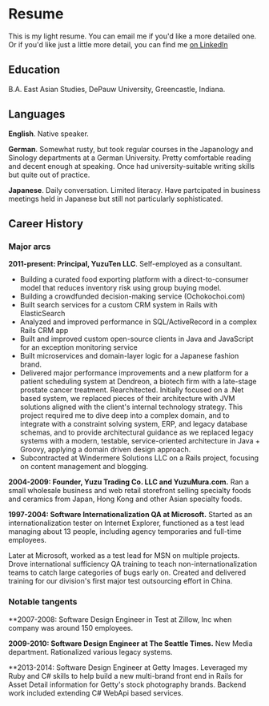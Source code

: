 # Resume

This is my light resume. You can email me if you'd like a more
detailed one. Or if you'd like just a little more detail, you can
find me [on LinkedIn](https://www.linkedin.com/in/jasontruesdell/)

## Education
B.A. East Asian Studies, DePauw University, Greencastle, Indiana.

## Languages

**English**. Native speaker.

**German**. Somewhat rusty, but took regular courses in the Japanology
 and Sinology departments at a German University. Pretty comfortable reading
 and decent enough at speaking. Once had university-suitable writing skills
 but quite out of practice.
 
**Japanese**. Daily conversation. Limited literacy. Have partcipated in
business meetings held in Japanese but still not particularly sophisticated.
  
## Career History

### Major arcs
**2011-present: Principal, YuzuTen LLC**. Self-employed as a
consultant.

- Building a curated food exporting platform with a direct-to-consumer model that reduces inventory risk using group buying model.
- Building a crowdfunded decision-making service (Ochokochoi.com)
- Built search services for a custom CRM system in Rails with ElasticSearch
- Analyzed and improved performance in SQL/ActiveRecord in a complex Rails CRM app
- Built and improved custom open-source clients in Java and JavaScript for an exception monitoring service
- Built microservices and domain-layer logic for a Japanese fashion brand.
- Delivered major performance improvements and a new platform for a patient
  scheduling system at Dendreon, a biotech firm with a late-stage prostate cancer treatment.
  Rearchitected. Initially focused on a .Net based system, we replaced pieces of their architecture with JVM solutions
  aligned with the client's internal technology strategy. This project required me to dive deep into a complex domain, 
  and to integrate with a constraint solving system, ERP, and legacy database schemas, and to provide architectural
  guidance as we replaced legacy systems with a modern, testable, service-oriented architecture in Java + Groovy,
  applying a domain driven design approach. 
- Subcontracted at Windermere Solutions LLC on a Rails project, focusing on content management and blogging.                        

**2004-2009: Founder, Yuzu Trading Co. LLC and YuzuMura.com.**
Ran a small wholesale business and web retail storefront selling specialty foods and ceramics from
Japan, Hong Kong and other Asian specialty foods.

**1997-2004: Software Internationalization QA at Microsoft.** Started as
an internationalization tester on Internet Explorer, functioned as a
test lead managing about 13 people, including agency temporaries
and full-time employees.

Later at Microsoft, worked as a test lead for MSN on multiple projects.
Drove international sufficiency QA training to teach non-internationalization
teams to catch large categories of bugs early on. Created and delivered
training for our division's first major test outsourcing effort in China.
  
### Notable tangents
**2007-2008: Software Design Engineer in Test at Zillow, Inc when company
was around 150 employees.

**2009-2010: Software Design Engineer at The Seattle Times.** New Media
department. Rationalized various legacy systems.

**2013-2014: Software Design Engineer at Getty Images. Leveraged my Ruby and C#
skills to help build a new multi-brand front end in Rails for Asset Detail information
for Getty's stock photography brands. Backend work included extending C# WebApi based
services.
     
